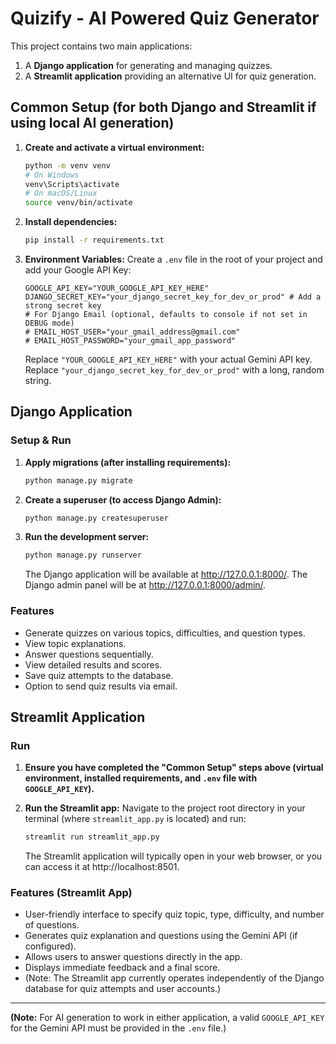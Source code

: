 # Quizify - AI Powered Quiz Generator

This project contains two main applications:
1.  A **Django application** for generating and managing quizzes.
2.  A **Streamlit application** providing an alternative UI for quiz generation.

## Common Setup (for both Django and Streamlit if using local AI generation)

1.  **Create and activate a virtual environment:**
    ```bash
    python -m venv venv
    # On Windows
    venv\Scripts\activate
    # On macOS/Linux
    source venv/bin/activate
    ```

2.  **Install dependencies:**
    ```bash
    pip install -r requirements.txt
    ```

3.  **Environment Variables:**
    Create a `.env` file in the root of your project and add your Google API Key:
    ```env
    GOOGLE_API_KEY="YOUR_GOOGLE_API_KEY_HERE"
    DJANGO_SECRET_KEY="your_django_secret_key_for_dev_or_prod" # Add a strong secret key
    # For Django Email (optional, defaults to console if not set in DEBUG mode)
    # EMAIL_HOST_USER="your_gmail_address@gmail.com"
    # EMAIL_HOST_PASSWORD="your_gmail_app_password"
    ```
    Replace `"YOUR_GOOGLE_API_KEY_HERE"` with your actual Gemini API key.
    Replace `"your_django_secret_key_for_dev_or_prod"` with a long, random string.

## Django Application

### Setup & Run

1.  **Apply migrations (after installing requirements):**
    ```bash
    python manage.py migrate
    ```

2.  **Create a superuser (to access Django Admin):**
    ```bash
    python manage.py createsuperuser
    ```

3.  **Run the development server:**
    ```bash
    python manage.py runserver
    ```
    The Django application will be available at http://127.0.0.1:8000/.
    The Django admin panel will be at http://127.0.0.1:8000/admin/.

### Features
*   Generate quizzes on various topics, difficulties, and question types.
*   View topic explanations.
*   Answer questions sequentially.
*   View detailed results and scores.
*   Save quiz attempts to the database.
*   Option to send quiz results via email.

## Streamlit Application

### Run

1.  **Ensure you have completed the "Common Setup" steps above (virtual environment, installed requirements, and `.env` file with `GOOGLE_API_KEY`).**

2.  **Run the Streamlit app:**
    Navigate to the project root directory in your terminal (where `streamlit_app.py` is located) and run:
    ```bash
    streamlit run streamlit_app.py
    ```
    The Streamlit application will typically open in your web browser, or you can access it at http://localhost:8501.

### Features (Streamlit App)
*   User-friendly interface to specify quiz topic, type, difficulty, and number of questions.
*   Generates quiz explanation and questions using the Gemini API (if configured).
*   Allows users to answer questions directly in the app.
*   Displays immediate feedback and a final score.
*   (Note: The Streamlit app currently operates independently of the Django database for quiz attempts and user accounts.)

---
**(Note:** For AI generation to work in either application, a valid `GOOGLE_API_KEY` for the Gemini API must be provided in the `.env` file.)
